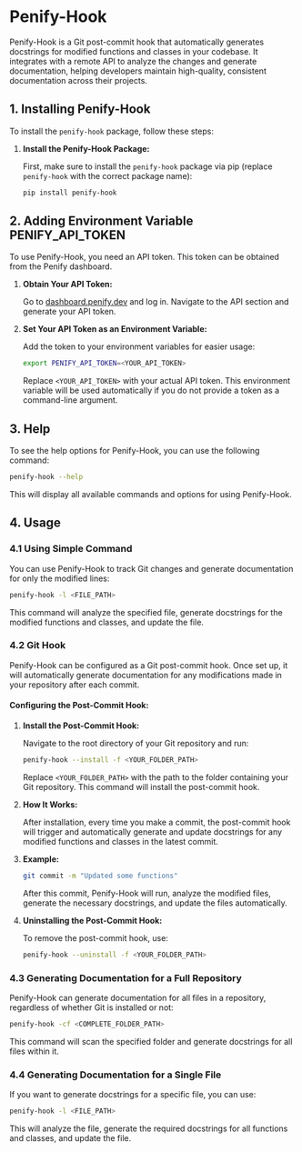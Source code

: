 # Penify-Hook

Penify-Hook is a Git post-commit hook that automatically generates docstrings for modified functions and classes in your codebase. It integrates with a remote API to analyze the changes and generate documentation, helping developers maintain high-quality, consistent documentation across their projects.

## 1. Installing Penify-Hook

To install the `penify-hook` package, follow these steps:

1. **Install the Penify-Hook Package:**

   First, make sure to install the `penify-hook` package via pip (replace `penify-hook` with the correct package name):

   ```bash
   pip install penify-hook
   ```

## 2. Adding Environment Variable PENIFY_API_TOKEN

To use Penify-Hook, you need an API token. This token can be obtained from the Penify dashboard.

1. **Obtain Your API Token:**

   Go to [dashboard.penify.dev](https://dashboard.penify.dev) and log in. Navigate to the API section and generate your API token.

2. **Set Your API Token as an Environment Variable:**

   Add the token to your environment variables for easier usage:

   ```bash
   export PENIFY_API_TOKEN=<YOUR_API_TOKEN>
   ```

   Replace `<YOUR_API_TOKEN>` with your actual API token. This environment variable will be used automatically if you do not provide a token as a command-line argument.

## 3. Help

To see the help options for Penify-Hook, you can use the following command:

```bash
penify-hook --help
```

This will display all available commands and options for using Penify-Hook.

## 4. Usage

### 4.1 Using Simple Command

You can use Penify-Hook to track Git changes and generate documentation for only the modified lines:

```bash
penify-hook -l <FILE_PATH>
```

This command will analyze the specified file, generate docstrings for the modified functions and classes, and update the file.

### 4.2 Git Hook

Penify-Hook can be configured as a Git post-commit hook. Once set up, it will automatically generate documentation for any modifications made in your repository after each commit.

#### **Configuring the Post-Commit Hook:**

1. **Install the Post-Commit Hook:**

   Navigate to the root directory of your Git repository and run:

   ```bash
   penify-hook --install -f <YOUR_FOLDER_PATH>
   ```

   Replace `<YOUR_FOLDER_PATH>` with the path to the folder containing your Git repository. This command will install the post-commit hook.

2. **How It Works:**

   After installation, every time you make a commit, the post-commit hook will trigger and automatically generate and update docstrings for any modified functions and classes in the latest commit.

3. **Example:**

   ```bash
   git commit -m "Updated some functions"
   ```

   After this commit, Penify-Hook will run, analyze the modified files, generate the necessary docstrings, and update the files automatically.

4. **Uninstalling the Post-Commit Hook:**

   To remove the post-commit hook, use:

   ```bash
   penify-hook --uninstall -f <YOUR_FOLDER_PATH>
   ```

### 4.3 Generating Documentation for a Full Repository

Penify-Hook can generate documentation for all files in a repository, regardless of whether Git is installed or not:

```bash
penify-hook -cf <COMPLETE_FOLDER_PATH>
```

This command will scan the specified folder and generate docstrings for all files within it.

### 4.4 Generating Documentation for a Single File

If you want to generate docstrings for a specific file, you can use:

```bash
penify-hook -l <FILE_PATH>
```

This will analyze the file, generate the required docstrings for all functions and classes, and update the file.